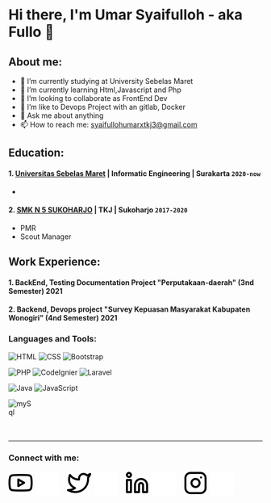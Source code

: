 # Hi there, I'm Umar Syaifulloh - aka Fullo 👋

## About me:

- 🔭 I’m currently studying at University Sebelas Maret
- 🌱 I’m currently learning Html,Javascript and Php
- 👯 I’m looking to collaborate as FrontEnd Dev
- 🤔 I’m like to Devops Project with an gitlab, Docker
- 💬 Ask me about anything
- 📫 How to reach me: syaifullohumarxtkj3@gmail.com

## Education:

#### 1. [Universitas Sebelas Maret](https://www.uns.ac.id) | Informatic Engineering | Surakarta `2020-now`

-

#### 2. [SMK N 5 SUKOHARJO](https://smkn5sukoharjo.sch.id/) | TKJ | Sukoharjo `2017-2020`

- PMR
- Scout Manager

## Work Experience:

#### 1. BackEnd, Testing Documentation Project "Perputakaan-daerah" (3nd Semester) 2021

#### 2. Backend, Devops project "Survey Kepuasan Masyarakat Kabupaten Wonogiri" (4nd Semester) 2021

### Languages and Tools:

![HTML](https://img.shields.io/badge/html5%20-%23E34F26.svg?&style=for-the-badge&logo=html5&logoColor=white) ![CSS](https://img.shields.io/badge/css3%20-%231572B6.svg?&style=for-the-badge&logo=css3&logoColor=white) ![Bootstrap](https://img.shields.io/badge/bootstrap%20-%23563D7C.svg?&style=for-the-badge&logo=bootstrap&logoColor=white) 

![PHP](https://img.shields.io/badge/php-%23777BB4.svg?&style=for-the-badge&logo=php&logoColor=white) ![CodeIgnier](https://img.shields.io/badge/-CodeIgniter-black?style=for-the-badge&logo=codeigniter) ![Laravel](https://img.shields.io/badge/laravel%20-%23FF2D20.svg?&style=for-the-badge&logo=laravel&logoColor=white)

![Java](https://img.shields.io/badge/java-%23ED8B00.svg?&style=for-the-badge&logo=java&logoColor=white) ![JavaScript](https://img.shields.io/badge/javascript%20-%23323330.svg?&style=for-the-badge&logo=javascript&logoColor=%23F7DF1E)

<img align="left" alt="mySql" width="50px" src="https://www.mysql.com/common/logos/logo-mysql-170x115.png" style="padding-right:10px;" />
<br><br>

<br />
<br />

---

### Connect with me:

[![website](./img/youtube-light.svg)](https://www.youtube.com/channel/UC22xix7qvwpYWnSQ5QEYtAQ#gh-light-mode-only)
[![website](./img/youtube-dark.svg)](https://www.youtube.com/channel/UC22xix7qvwpYWnSQ5QEYtAQ#gh-dark-mode-only)
&nbsp;&nbsp;
[![website](./img/twitter-light.svg)](https://twitter.com/vincentwwidyan#gh-light-mode-only)
[![website](./img/twitter-dark.svg)](https://twitter.com/vincentwwidyan#gh-dark-mode-only)
&nbsp;&nbsp;
[![website](./img/linkedin-light.svg)](https://www.linkedin.com/in/vincentwidyan#gh-light-mode-only)
[![website](./img/linkedin-dark.svg)](https://www.linkedin.com/in/vincentwidyan#gh-dark-mode-only)
&nbsp;&nbsp;
[![website](./img/instagram-light.svg)](https://instagram.com/vincentwwidyan#gh-light-mode-only)
[![website](./img/instagram-dark.svg)](https://instagram.com/vincentwwidyan#gh-dark-mode-only)

[webdev]: https://github.com/vincentwidyan/vincentwidyan

